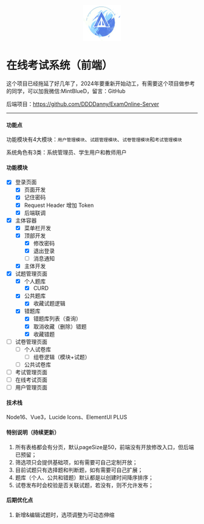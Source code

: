 <div>
  <p align="center"><img src="src/images/ExamOnlineLogo.png" style="zoom:20%;width:20%;" /></p>
</div>

# 在线考试系统（前端）

这个项目已经拖延了好几年了，2024年要重新开始动工，有需要这个项目做参考的同学，可以加我微信:MintBlueD，留言：GitHub  

后端项目：https://github.com/DDDDanny/ExamOnline-Server

---

#### 功能点

功能模块有4大模块：`用户管理模块`、`试题管理模块`、`试卷管理模块`和`考试管理模块`

系统角色有3类：系统管理员、学生用户和教师用户

#### 功能模块

- [x] 登录页面
  - [x] 页面开发
  - [x] 记住密码
  - [x] Request Header 增加 Token
  - [x] 后端联调
- [x] 主体容器
  - [x] 菜单栏开发
  - [x] 顶部开发
    - [x] 修改密码
    - [x] 退出登录
    - [ ] 消息通知
  - [x] 主体开发
- [x] 试题管理页面
  - [x] 个人题库
    - [x] CURD
  - [x] 公共题库
    - [x] 收藏试题逻辑
  - [x] 错题库
    - [x] 错题库列表（查询）
    - [x] 取消收藏（删除）错题
    - [x] 收藏错题
- [ ] 试卷管理页面
  - [ ] 个人试卷库
    - [ ] 组卷逻辑（模块+试题）
  - [ ] 公共试卷库
- [ ] 考试管理页面
- [ ] 在线考试页面
- [ ] 用户管理页面

#### 技术栈

Node16、Vue3，Lucide Icons、ElementUI PLUS

#### 特别说明（持续更新）

1. 所有表格都会有分页，默认pageSize是50，前端没有开放修改入口，但后端已预留；
2. 筛选项只会提供基础项，如有需要可自己定制开放；
3. 目前试题只有选择题和判断题，如有需要可自己扩展；
4. 题库（个人、公共和错题）默认都是以创建时间降序排序； 
4. 试卷发布时会校验是否关联试题，若没有，则不允许发布；


#### 后期优化点
1. 新增&编辑试题时，选项调整为可动态伸缩

